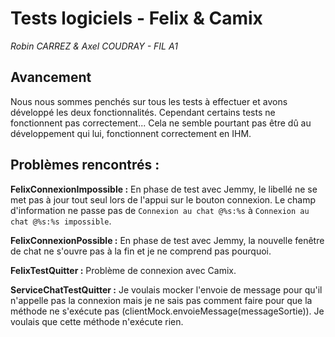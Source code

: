 # Tests logiciels - Felix & Camix
*Robin CARREZ & Axel COUDRAY - FIL A1*

## Avancement
Nous nous sommes penchés sur tous les tests à effectuer et avons développé les deux fonctionnalités. Cependant certains tests ne fonctionnent pas correctement... Cela ne semble pourtant pas être dû au développement qui lui, fonctionnent correctement en IHM. 

## Problèmes rencontrés : 

**FelixConnexionImpossible :**
En phase de test avec Jemmy, le libellé ne se met pas à jour tout seul lors de l'appui sur le bouton connexion. Le champ d'information ne passe pas de `Connexion au chat @%s:%s` à `Connexion au chat @%s:%s impossible`.

**FelixConnexionPossible :**
En phase de test avec Jemmy, la nouvelle fenêtre de chat ne s'ouvre pas à la fin et je ne comprend pas pourquoi. 

**FelixTestQuitter :**
Problème de connexion avec Camix.

**ServiceChatTestQuitter :**
Je voulais mocker l'envoie de message pour qu'il n'appelle pas la connexion mais je ne sais pas comment faire pour que la méthode ne s'exécute pas (clientMock.envoieMessage(messageSortie)). Je voulais que cette méthode n'exécute rien.
